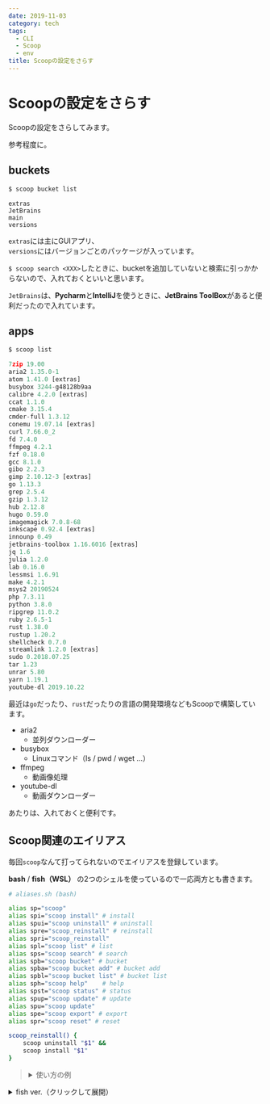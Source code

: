 ```yaml
---
date: 2019-11-03
category: tech
tags:
  - CLI
  - Scoop
  - env
title: Scoopの設定をさらす
---
```


# Scoopの設定をさらす

Scoopの設定をさらしてみます。

参考程度に。

## buckets

```sh
$ scoop bucket list
```

```
extras
JetBrains
main
versions
```

`extras`には主にGUIアプリ、  
`versions`にはバージョンごとのパッケージが入っています。

`$ scoop search <XXX>`したときに、bucketを追加していないと検索に引っかからないので、入れておくといいと思います。

`JetBrains`は、**Pycharm**と**IntelliJ**を使うときに、**JetBrains ToolBox**があると便利だったので入れています。

## apps

```sh
$ scoop list
```

```python
7zip 19.00
aria2 1.35.0-1
atom 1.41.0 [extras]
busybox 3244-g48128b9aa
calibre 4.2.0 [extras]
ccat 1.1.0
cmake 3.15.4
cmder-full 1.3.12
conemu 19.07.14 [extras]
curl 7.66.0_2
fd 7.4.0
ffmpeg 4.2.1
fzf 0.18.0
gcc 8.1.0
gibo 2.2.3
gimp 2.10.12-3 [extras]
go 1.13.3
grep 2.5.4
gzip 1.3.12
hub 2.12.8
hugo 0.59.0
imagemagick 7.0.8-68
inkscape 0.92.4 [extras]
innounp 0.49
jetbrains-toolbox 1.16.6016 [extras]
jq 1.6
julia 1.2.0
lab 0.16.0
lessmsi 1.6.91
make 4.2.1
msys2 20190524
php 7.3.11
python 3.8.0
ripgrep 11.0.2
ruby 2.6.5-1
rust 1.38.0
rustup 1.20.2
shellcheck 0.7.0
streamlink 1.2.0 [extras]
sudo 0.2018.07.25
tar 1.23
unrar 5.80
yarn 1.19.1
youtube-dl 2019.10.22
```

最近は`go`だったり、`rust`だったりの言語の開発環境などもScoopで構築しています。

+ aria2
  + 並列ダウンローダー
+ busybox
  + Linuxコマンド（ls / pwd / wget ...）
+ ffmpeg
  + 動画像処理
+ youtube-dl
  + 動画ダウンローダー

あたりは、入れておくと便利です。

## Scoop関連のエイリアス

毎回`scoop`なんて打ってられないのでエイリアスを登録しています。

**bash** / **fish（WSL）** の2つのシェルを使っているので一応両方とも書きます。

```sh
# aliases.sh (bash)

alias sp="scoop"
alias spi="scoop install" # install
alias spui="scoop uninstall" # uninstall
alias spre="scoop_reinstall" # reinstall
alias spri="scoop_reinstall"
alias spl="scoop list" # list
alias sps="scoop search" # search
alias spb="scoop bucket" # bucket
alias spba="scoop bucket add" # bucket add
alias spbl="scoop bucket list" # bucket list
alias sph="scoop help"    # help
alias spst="scoop status" # status
alias spup="scoop update" # update
alias spu="scoop update"
alias spe="scoop export" # export
alias spr="scoop reset" # reset

scoop_reinstall() {
    scoop uninstall "$1" &&
    scoop install "$1"
}
```

> <details><summary>使い方の例</summary><div>
>
> ```sh
> # install
> $ spi curl
> 
> # uninstall 
> $ spui curl
> 
> # reinstall (install && uninstall)
> $ spre curl
> # or: $ spri curl
> 
> # list
> $ spl
> 
> # search
> $ sps curl
> 
> # bucket add
> $ spba extras
> 
> # bucket list
> $ spbl
> 
> # help
> $ sph
> 
> # status
> $ spst
> 
> # update
> $ spu curl
> # or: $ spup curl
> 
> # export
> $ spe
> 
> # reset
> $ scoop reset curl@<XXX>
> ```
>
> </div></details>

<details><summary>fish ver.（クリックして展開）</summary>
<div>    

```sh
# aliases.fish (fish)

alias sp="scoop"
alias spi="scoop install" # install
alias spui="scoop uninstall" # uninstall
alias spre="scoop_reinstall" # reinstall
alias spri="scoop_reinstall"
alias spl="scoop list" # list
alias sps="scoop search" # search
alias spb="scoop bucket" # bucket
alias spba="scoop bucket add" # bucket add
alias spbl="scoop bucket list" # bucket list
alias sph="scoop help"    # help
alias spst="scoop status" # status
alias spup="scoop update" # update
alias spu="scoop update"
alias spe="scoop export" # export
alias spr="scoop reset" # reset

function scoop_reinstall
    scoop uninstall "$argv[1]"; and \
    scoop install "$argv[1]"
end
```
</div>

</details>

